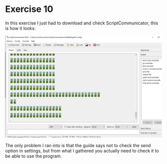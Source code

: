 # Exercise 10

In this exercise I just had to download and check ScriptCommunicator, this is how it looks:


![alt text](image.png)

The only problem I ran into is that the guide says not to check the send option in settings, but from what I gathered you actually need to check it to be able to use the program.